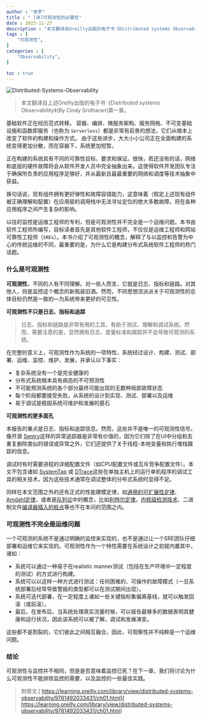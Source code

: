 ```yaml
---
author : "老罗"
title : " [译]可观测性的必要性"
date : 2023-11-27
description : "本文翻译自Oreilly出版的电子书《Distributed systems Observability》(By Cindy Sridharan)第一章"
tags : [
    "可观测性",
]
categories : [
    "Observability",
]

toc : true
---
```




![Distributed-Systems-Observability](/Distributed-Systems-Observability.jpg)

> 本文翻译自上述Oreilly出版的电子书《Distributed systems Observability》(By Cindy Sridharan)第一章。


基础软件正在经历范式转移。 容器、编排、微服务架构、服务网格、不可变基础设施和函数即服务（也称为 `Serverless`）都是非常有前景的想法，它们从根本上改变了软件的构建和操作方式。 由于这些进步，大大小小公司正在全面构建的系统变得更加分散，而在容器下，系统更加短暂。

正在构建的系统具有不同的可靠性目标、要求和保证。很快，若还没有的话，网络和底层的硬件故障将会从软件开发人员中完全抽象出来。这使得软件开发团队专注于确保所负责的应用程序足够好，并从最新且最最重要的网络和调度等技术抽象中获益。

换句话说，现有组件拥有更好弹性和故障容错能力，这意味着（假定上述现有组件被正确理解和配置）在应用层的调用栈中无法寻址定位的绝大多数故障，将在各种应用程序之间产生复杂的影响。

以往的监控是运维工程师的专利，但是可观测性并不完全是一个运维问题。本书由软件工程师所编写，目标读者首先是其他软件工程师，不仅仅是运维工程师和网站可靠性工程师（`SREs`）。本书介绍了可观测性的概念，解释了与以监控和告警为中心的传统运维的不同，最重要的是，为什么它是构建分布式系统软件工程师的热门话题。

### 什么是可观测性

**可观测性**，不同的人有不同理解。对一些人而言，它就是日志、指标和链路。对其他人，则是监控这个概念的新瓶装旧酒。然而，不同思想流派派关于可观测性的总体目标仍然是一致的—为系统带来更好的可见性。

**可观测性不只是日志、指标和追踪**

>  日志、指标和链路是非常有用的工具，有助于测试、理解和调试系统。然而，需要注意的是，显然拥有日志、度量标准和跟踪并不会导致可观测的系统。

在完整的意义上，可观测性作为系统的一项特性，系统经过设计、构建、测试、部署、运维、监控、维护，发展，并承认以下事实：

- 复杂系统没有一个是完全健康的
- 分布式系统根本具有病态的不可预测性
- 不可能预测系统的各个部分最终可能出现的无数种局部故障状态
- 每个阶段都要接受失败，从系统的设计到实现、测试、部署以及运维
- 易于调试是稳固系统可维护和发展的基石

**可观测性的更多面孔**

本报告的重点是日志、指标和追踪信息。然而，这些并不是唯一的可观测性信号。像开源 [Sentry](https://github.com/getsentry/sentry)这样的异常追踪器是非常有价值的，因为它们除了在UI中分组和去重复删除类似的错误或异常之外，它们还提供了关于线程-本地变量和执行堆栈跟踪的信息。

调试时有时需要进程的详细配置文件（如CPU配置文件或互斥竞争配置文件）。本文不包含诸如 [SystemTap](https://en.wikipedia.org/wiki/SystemTap) 或 [DTrace](https://en.wikipedia.org/wiki/DTrace)这些在单独主机上的运行单机程序的调试工具的相关技术，因为这些技术通常在调试整体的分布式系统时显得不足。

同样在本文范围之外的还有正式的性能建模定律，如[通用的可扩展性定律](http://bit.ly/2sa2QpX)、[Amdahl定律](https://en.wikipedia.org/wiki/Amdahl's_law)，或者是[队列论](https://speakerdeck.com/emfree/queueing-theory)中的概念，比如[利特尔定律](http://bit.ly/2KO6pLb)。[内核级检测技术](https://www.kernel.org/doc/Documentation/kprobes.txt)、二进制文件[编译器插入的桩点](https://llvm.org/docs/XRay.html)等也不在本问的范围之内。

### 可观测性不完全是运维问题

一个可观测的系统不是通过明确的监控来实现的，也不是通过让一个SRE团队仔细部署和运维它来实现的。可观测性作为一个特性需要在系统设计之初就内置其中，诸如：
- 系统可以通过一种易于在realistic manner测试（包括在生产环境中一定程度的测试）的方式进行构建。
- 系统可以以这样一种方式进行测试：任何困难的、可操作的故障模式（一旦系统部署后经常导致警报的类型都可以在测试期间出现）。
- 系统可迭代部署，在一定程度上诸如一些关键指标集偏离基线，就可以触发回滚（或前滚）。
- 最后，在发布后，当系统处理真实流量时候，可以报告最够多的数据表明其健康和运行状况，因此该系统可以被了解，调试和发展演变。

这些都不是割裂的，它们彼此之间相互融合。因此，可观察性并不纯粹是一个运维问题。

### 结论
可观测性与监控并不相同，但是是否意味着监控已死？在下一章，我们将讨论为什么可观测性不能排除监控的需要，以及监控的一些最佳实践。



> 附原文:[ https://learning.oreilly.com/library/view/distributed-systems-observability/9781492033431/ch01.html]( https://learning.oreilly.com/library/view/distributed-systems-observability/9781492033431/ch01.html)